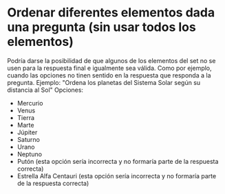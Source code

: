 # Ordenar diferentes elementos dada una pregunta (sin usar todos los elementos)
Podría darse la posibilidad de que algunos de los elementos del set no se usen para la respuesta final e igualmente sea válida. Como por ejemplo, cuando las opciones no tinen sentido en la respuesta que responda a la pregunta.
Ejemplo: "Ordena los planetas del Sistema Solar según su distancia al Sol"
Opciones:
- Mercurio
- Venus
- Tierra
- Marte
- Júpiter
- Saturno
- Urano
- Neptuno
- Putón (esta opción sería incorrecta y no formaría parte de la respuesta correcta)
- Estrella Alfa Centauri (esta opción sería incorrecta y no formaría parte de la respuesta correcta)